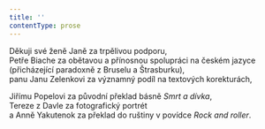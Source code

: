 ```yaml
---
title: ''
contentType: prose
---
```


<section>

Děkuji své ženě Janě za trpělivou podporu,  
Petře Biache za obětavou a přínosnou spolupráci na českém jazyce  
(přicházející paradoxně z Bruselu a Štrasburku),  
panu Janu Zelenkovi za významný podíl na textových korekturách,

Jiřímu Popelovi za původní překlad básně _Smrt a dívka_,  
Tereze z Davle za fotografický portrét  
a Anně Yakutenok za překlad do ruštiny v povídce _Rock and roller_.

</section>
